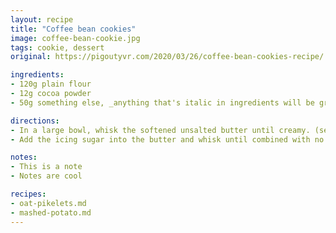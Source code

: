 ```yaml
---
layout: recipe
title: "Coffee bean cookies"
image: coffee-bean-cookie.jpg
tags: cookie, dessert
original: https://pigoutyvr.com/2020/03/26/coffee-bean-cookies-recipe/

ingredients:
- 120g plain flour
- 12g cocoa powder
- 50g something else, _anything that's italic in ingredients will be grey_

directions:
- In a large bowl, whisk the softened unsalted butter until creamy. (see Note 1)
- Add the icing sugar into the butter and whisk until combined with no lumps.

notes:
- This is a note
- Notes are cool

recipes:
- oat-pikelets.md
- mashed-potato.md
---
```


